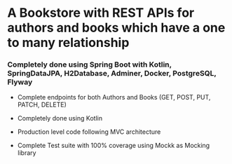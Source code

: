# A Bookstore with REST APIs for authors and books which have a one to many relationship

### Completely done using Spring Boot with Kotlin, SpringDataJPA, H2Database, Adminer, Docker, PostgreSQL, Flyway

- Complete endpoints for both Authors and Books (GET, POST, PUT, PATCH, DELETE)

- Completely done using Kotlin

- Production level code following MVC architecture

- Complete Test suite with 100% coverage using Mockk as Mocking library
